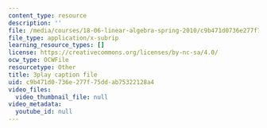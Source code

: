 ```yaml
---
content_type: resource
description: ''
file: /media/courses/18-06-linear-algebra-spring-2010/c9b471d0736e277f75ddab75322128a4_0h43aV4aH7I.srt
file_type: application/x-subrip
learning_resource_types: []
license: https://creativecommons.org/licenses/by-nc-sa/4.0/
ocw_type: OCWFile
resourcetype: Other
title: 3play caption file
uid: c9b471d0-736e-277f-75dd-ab75322128a4
video_files:
  video_thumbnail_file: null
video_metadata:
  youtube_id: null
---
```

